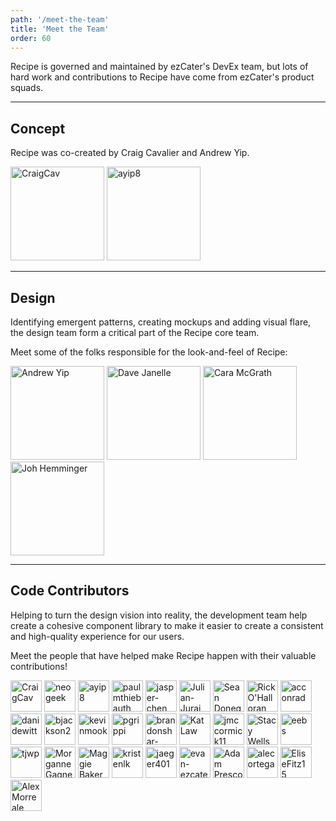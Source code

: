 ```yaml
---
path: '/meet-the-team'
title: 'Meet the Team'
order: 60
---
```


Recipe is governed and maintained by ezCater's DevEx team, but lots of hard work and contributions to Recipe have come from ezCater's product squads.

---

## Concept

Recipe was co-created by Craig Cavalier and Andrew Yip.

<a href="https://github.com/CraigCav"><img src="https://avatars0.githubusercontent.com/u/109814?s=160&amp;v=4" class="avatar" alt="CraigCav" width="150" height="150"></a>
<a href="https://github.com/ayip8"><img src="https://pbs.twimg.com/profile_images/1826024514/avatar_200x200.jpg" class="avatar" alt="ayip8" width="150" height="150"></a>

---

## Design

Identifying emergent patterns, creating mockups and adding visual flare, the design team form a critical part of the Recipe core team.

Meet some of the folks responsible for the look-and-feel of Recipe:

<a href="https://github.com/ayip8"><img src="https://pbs.twimg.com/profile_images/1826024514/avatar_200x200.jpg" class="avatar" alt="Andrew Yip" width="150" height="150"></a>
<a href="https://github.com/dave-ezcater"><img src="https://avatars1.githubusercontent.com/u/39057183?s=160&v=4" class="avatar" alt="Dave Janelle" width="150" height="150"></a>
<a href="https://github.com/mcgrathcara"><img src="https://avatars1.githubusercontent.com/u/25209422?s=160&v=4" class="avatar" alt="Cara McGrath" width="150" height="150"></a>
<a href="https://github.com/johnhemminger"><img src="https://avatars1.githubusercontent.com/u/42186057?s=160&v=4" class="avatar" alt="Joh Hemminger" width="150" height="150"></a>

---

## Code Contributors

Helping to turn the design vision into reality, the development team help create a cohesive component library to make it easier to create a consistent and high-quality experience for our users.

Meet the people that have helped make Recipe happen with their valuable contributions!

<a href="https://github.com/CraigCav"><img src="https://avatars0.githubusercontent.com/u/109814?s=60&amp;v=4" class="avatar" alt="CraigCav" width="50" height="50"></a>
<a href="https://github.com/neogeek"><img src="https://avatars0.githubusercontent.com/u/6753?s=60&amp;v=4" class="avatar" alt="neogeek" width="50" height="50"></a>
<a href="https://github.com/ayip8"><img src="https://pbs.twimg.com/profile_images/1826024514/avatar_200x200.jpg" class="avatar" alt="ayip8" width="50" height="50"></a>
<a href="https://github.com/paulmthiebauth"><img src="https://avatars1.githubusercontent.com/u/9626789?s=60&amp;v=4" class="avatar" alt="paulmthiebauth" width="50" height="50"></a>
<a href="https://github.com/jasper-chen"><img src="https://avatars3.githubusercontent.com/u/4129220?s=60&amp;v=4" class="avatar" alt="jasper-chen" width="50" height="50"></a>
<a href="https://github.com/Julian-Jurai"><img src="https://avatars0.githubusercontent.com/u/27185026?s=60&amp;v=4" class="avatar" alt="Julian-Jurai" width="50" height="50"></a>
<a href="https://github.com/spdonegan1"><img src="https://avatars0.githubusercontent.com/u/1735195?s=60&amp;v=4" class="avatar" alt="Sean Donegan" width="50" height="50"></a>
<a href="https://github.com/ezrohall"><img src="https://avatars3.githubusercontent.com/u/48689546?s=60&amp;v=4" class="avatar" alt="Rick O'Halloran" width="50" height="50"></a>
<a href="https://github.com/acconrad"><img src="https://avatars1.githubusercontent.com/u/422184?s=60&amp;v=4" class="avatar" alt="acconrad" width="50" height="50"></a>
<a href="https://github.com/danidewitt"><img src="https://avatars1.githubusercontent.com/u/3790037?s=60&amp;v=4" class="avatar" alt="danidewitt" width="50" height="50"></a>
<a href="https://github.com/bjackson2"><img src="https://avatars2.githubusercontent.com/u/3217775?s=60&amp;v=4" class="avatar" alt="bjackson2" width="50" height="50"></a>
<a href="https://github.com/kevinmook"><img src="https://avatars2.githubusercontent.com/u/832755?s=60&amp;v=4" class="avatar" alt="kevinmook" width="50" height="50"></a>
<a href="https://github.com/pgrippi"><img src="https://avatars2.githubusercontent.com/u/1180841?s=60&amp;v=4" class="avatar" alt="pgrippi" width="50" height="50"></a>
<a href="https://github.com/brandonshar-ezcater"><img src="https://avatars2.githubusercontent.com/u/39921564?s=60&amp;v=4" class="avatar" alt="brandonshar-ezcater" width="50" height="50"></a>
<a href="https://github.com/klaw772"><img src="https://avatars2.githubusercontent.com/u/28101298?s=60&amp;v=4" class="avatar" alt="Kat Law" width="50" height="50"></a>
<a href="https://github.com/jmccormick11"><img src="https://avatars3.githubusercontent.com/u/3170453?s=60&amp;v=4" class="avatar" alt="jmccormick11" width="50" height="50"></a>
<a href="https://github.com/stacy-wells"><img src="https://avatars0.githubusercontent.com/u/11218638?s=60&amp;v=4" class="avatar" alt="Stacy Wells" width="50" height="50"></a>
<a href="https://github.com/eebs"><img src="https://avatars1.githubusercontent.com/u/597311?s=60&amp;v=4" class="avatar" alt="eebs" width="50" height="50"></a>
<a href="https://github.com/tjwp"><img src="https://avatars3.githubusercontent.com/u/1476506?s=60&amp;v=4" class="avatar" alt="tjwp" width="50" height="50"></a>
<a href="https://github.com/morgannegagne"><img src="https://avatars3.githubusercontent.com/u/32595022?s=60&amp;v=4" class="avatar" alt="Morganne Gagne" width="50" height="50"></a>
<a href="https://github.com/maggiedbaker"><img src="https://avatars3.githubusercontent.com/u/4922450?s=60&amp;v=4" class="avatar" alt="Maggie Baker" width="50" height="50"></a>
<a href="https://github.com/kristenlk"><img src="https://avatars1.githubusercontent.com/u/5618997?s=60&amp;v=4" class="avatar" alt="kristenlk" width="50" height="50"></a>
<a href="https://github.com/jaeger401"><img src="https://avatars2.githubusercontent.com/u/2601267?s=60&amp;v=4" class="avatar" alt="jaeger401" width="50" height="50"></a>
<a href="https://github.com/evan-ezcater"><img src="https://avatars1.githubusercontent.com/u/36675523?s=60&amp;v=4" class="avatar" alt="evan-ezcater" width="50" height="50"></a>
<a href="https://github.com/aprescott"><img src="https://avatars1.githubusercontent.com/u/342081?s=60&amp;v=4" class="avatar" alt="Adam Prescott" width="50" height="50"></a>
<a href="https://github.com/alecortega"><img src="https://avatars2.githubusercontent.com/u/6596787?s=60&amp;v=4" class="avatar" alt="alecortega" width="50" height="50"></a>
<a href="https://github.com/EliseFitz15"><img src="https://avatars2.githubusercontent.com/u/10551597?s=60&amp;v=4" class="avatar" alt="EliseFitz15" width="50" height="50"></a>
<a href="https://github.com/AlexMorreale"><img src="https://avatars2.githubusercontent.com/u/8332983?s=60&amp;v=4" class="avatar" alt="AlexMorreale" width="50" height="50"></a>
